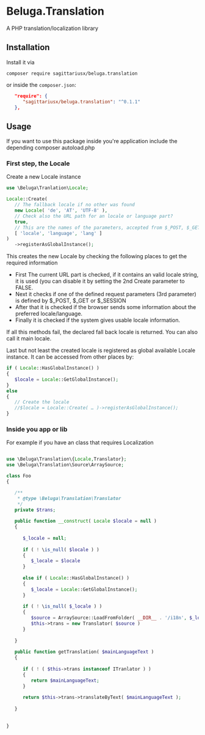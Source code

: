 # Beluga.Translation

A PHP translation/localization library

## Installation

Install it via

```
composer require sagittariusx/beluga.translation
```

or inside the `composer.json`:

```json
   "require": {
      "sagittariusx/beluga.translation": "^0.1.1"
   },
```


## Usage

If you want to use this package inside you're application include the depending composer autoload.php

### First step, the Locale

Create a new Locale instance

```php
use \Beluga\Tranlation\Locale;

Locale::Create(
   // The fallback locale if no other was found
   new Locale( 'de', 'AT', 'UTF-8' ),
   // Check also the URL path for an locale or language part?
   true,
   // This are the names of the parameters, accepted from $_POST, $_GET and $_SESSION
   [ 'locale', 'language', 'lang' ]
)
   ->registerAsGlobalInstance();
```

This creates the new Locale by checking the following places to get the required information

* First The current URL part is checked, if it contains an valid locale string, it is used (you can disable it by
  setting the 2nd Create parameter to FALSE.
* Next it checks if one of the defined request parameters (3rd parameter) is defined by $_POST, $_GET or $_SESSION
* After that it is checked if the browser sends some information about the preferred locale/language.
* Finally it is checked if the system gives usable locale information.

If all this methods fail, the declared fall back locale is returned. You can also call it main locale.

Last but not least the created locale is registered as global available Locale instance. It can be accessed from other
places by:

```php
if ( Locale::HasGlobalInstance() )
{
   $locale = Locale::GetGlobalInstance();
}
else
{
   // Create the locale
   //$locale = Locale::Create( … )->registerAsGlobalInstance();
}
```

### Inside you app or lib

For example if you have an class that requires Localization

```php

use \Beluga\Translation\{Locale,Translator};
use \Beluga\Translation\Source\ArraySource;

class Foo
{

   /**
    * @type \Beluga\Translation\Translator
    */
   private $trans;
   
   public function __construct( Locale $locale = null )
   {
   
      $_locale = null;
   
      if ( ! \is_null( $locale ) )
      {
         $_locale = $locale
      }
      
      else if ( Locale::HasGlobalInstance() )
      {
         $_locale = Locale::GetGlobalInstance();
      }
      
      if ( ! \is_null( $_locale ) )
      {
         $source = ArraySource::LoadFromFolder( __DIR__ . '/i18n', $_locale, false );
         $this->trans = new Translator( $source )
      }
      
   }
   
   public function getTranslation( $mainLanguageText )
   {
      
      if ( ! ( $this->trans instanceof ITranlator ) )
      {
         return $mainLanguageText;
      }
      
      return $this->trans->translateByText( $mainLanguageText );
      
   }
   
   
}
```


